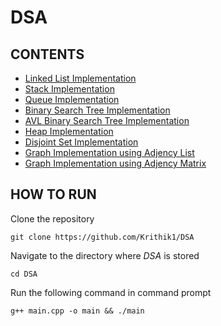 # DSA

## CONTENTS

- [Linked List Implementation](LinkedList)
- [Stack Implementation](Stack)
- [Queue Implementation](Queue)
- [Binary Search Tree Implementation](BST)
- [AVL Binary Search Tree Implementation](AVL)
- [Heap Implementation](Heap)
- [Disjoint Set Implementation](DisjointSet)
- [Graph Implementation using Adjency List](Graph/AdjencyList)
- [Graph Implementation using Adjency Matrix](Graph/AdjencyMatrix)

## HOW TO RUN

Clone the repository

```
git clone https://github.com/Krithik1/DSA
```

Navigate to the directory where *DSA* is stored

```
cd DSA
```

Run the following command in command prompt
```
g++ main.cpp -o main && ./main
```